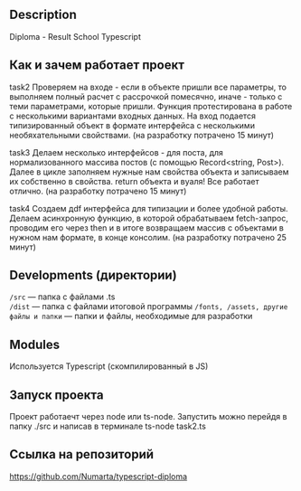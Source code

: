 ## Description

Diploma - Result School Typescript

## Как и зачем работает проект

task2
Проверяем на входе - если в объекте пришли все параметры, то выполняем полный расчет с рассрочкой помесячно, иначе - только с теми параметрами, которые пришли. Функция протестирована в работе с несколькими вариантами входных данных.
На вход подается типизированный объект в формате интерфейса с несколькими необяхательными свойствами.
(на разработку потрачено 15 минут)

task3
Делаем несколько интерфейсов - для поста, для нормализованного массива постов (с помощью Record<string, Post>).
Далее в цикле заполняем нужные нам свойства объекта и записываем их собственно в свойства. return объекта и вуаля!
Все работает отлично.
(на разработку потрачено 15 минут)

task4
Создаем дdf интерфейса для типизации и более удобной работы.
Делаем асинхронную функцию, в которой обрабатываем fetch-запрос, проводим его через then и в итоге возвращаем массив с объектами в нужном нам формате, в конце консолим.
(на разработку потрачено 25 минут)

## Developments (директории)

`/src` — папка с файлами .ts  
`/dist` — папка с файлами итоговой программы
`/fonts, /assets, другие файлы и папки` — папки и файлы, необходимые для разработки

## Modules

Используется Typescript (скомпилированный в JS)

## Запуск проекта

Проект работаечт через node или ts-node.
Запустить можно перейдя в папку ./src и написав в терминале ts-node task2.ts

## Ссылка на репозиторий

https://github.com/Numarta/typescript-diploma

